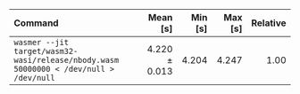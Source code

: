 | Command | Mean [s] | Min [s] | Max [s] | Relative |
|:---|---:|---:|---:|---:|
| `wasmer --jit target/wasm32-wasi/release/nbody.wasm 50000000 < /dev/null > /dev/null` | 4.220 ± 0.013 | 4.204 | 4.247 | 1.00 |
